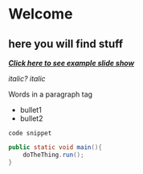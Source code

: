 # Welcome

## here you will find stuff

**_[Click here to see example slide show](slideshow.md "Slideshow Example")_**

_italic?_ _italic_ 

<p> Words in a paragraph tag </p>

- bullet1
- bullet2

`code snippet`

```java
public static void main(){
	doTheThing.run();
}
```
